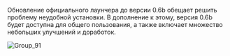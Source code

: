 Обновление официального лаунчера до версии 0.6b обещает решить проблему неудобной установки. В дополнение к этому, версия 0.6b будет доступна для общего пользования, а также включает множество небольших улучшений и доработок.

![Group_91](https://github.com/user-attachments/assets/37c1e6d4-1338-4c76-910f-16fd10aabe57)
